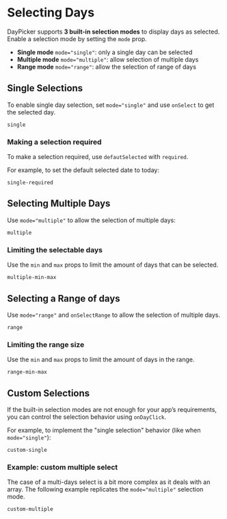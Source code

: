 # Selecting Days

DayPicker supports **3 built-in selection modes** to display days as selected. Enable a selection mode by setting the `mode` prop.

- **Single mode** `mode="single"`: only a single day can be selected
- **Multiple mode** `mode="multiple"`: allow selection of multiple days
- **Range mode** `mode="range"`: allow the selection of range of days

## Single Selections

To enable single day selection, set `mode="single"` and use `onSelect` to get the selected day.

```include-example
single
```

### Making a selection required

To make a selection required, use `defautSelected` with `required`.

For example, to set the default selected date to today:

```include-example
single-required
```

## Selecting Multiple Days

Use `mode="multiple"` to allow the selection of multiple days:

```include-example
multiple
```

### Limiting the selectable days

Use the `min` and `max` props to limit the amount of days that can be selected.

```include-example
multiple-min-max
```

## Selecting a Range of days

Use `mode="range"` and `onSelectRange` to allow the selection of multiple days.

```include-example
range
```

### Limiting the range size

Use the `min` and `max` props to limit the amount of days in the range.

```include-example
range-min-max
```

## Custom Selections

If the built-in selection modes are not enough for your app’s requirements, you can control the selection behavior using `onDayClick`.

For example, to implement the "single selection" behavior (like when `mode="single"`):

```include-example
custom-single
```

### Example: custom multiple select

The case of a multi-days select is a bit more complex as it deals with an array. The following example replicates the `mode="multiple"`
selection mode.

```include-example
custom-multiple
```
